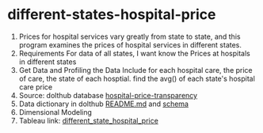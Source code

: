 # different-states-hospital-price

1) Prices for hospital services vary greatly from state to state, and this program examines the prices of hospital services in different states.
2) Requirements For data of all states, I want know the Prices at hospitals in different states
3) Get Data and Profiling the Data Include for each hospital care, the price of care, the state of each hosptial.
    find the avg() of each state's hospital care price
4) Source: dolthub database [hospital-price-transparency](https://www.dolthub.com/repositories/dolthub/hospital-price-transparency/data/master)
5) Data dictionary in dolthub [README.md](https://www.dolthub.com/repositories/dolthub/hospital-price-transparency/doc/master/README.md) and [schema](https://www.dolthub.com/repositories/dolthub/hospital-price-transparency/data/master/cpt_hcpcs)
6) Dimensional Modeling
7) Tableau link: [different_state_hospital_price](https://public.tableau.com/shared/25PFXHQ3K?:display_count=n&:origin=viz_share_link)

